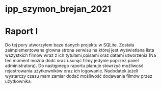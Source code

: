 # ipp_szymon_brejan_2021

# Raport I
Do tej pory utworzyłem baze danych projektu w SQLite. Została zaimplementowana głowna strona serwisu na której jest wyświetlana lista wszystkich filmów wraz z ich tytułami,opisami oraz datami utworzenia (Na ten moment można dodć oraz usunąć filmy jedynie poprzez panel administratora).
Do następnego raportu planuje stowrzyć możliwość rejestrowania użytkowników oraz ich logowanie. Nadodatek jeżeli wystarczy czasu mam zamiar dodać możliwość dodawania filmów przez użytkownika.
